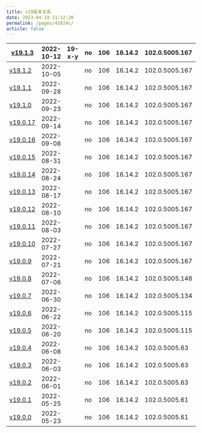 ```yaml
---
title: v19版本关系
date: 2023-04-19 11:12:20
permalink: /pages/41624c/
article: false
---
```


| [v19.1.3](https://github.com/electron/electron/releases/tag/v19.1.3) | 2022-10-12 | 19-x-y | no | 106 | 16.14.2 | 102.0.5005.167 | 4778 |
| --- | --- | --- | --- | --- | --- | --- | --- |
| [v19.1.2](https://github.com/electron/electron/releases/tag/v19.1.2) | 2022-10-05 |  | no | 106 | 16.14.2 | 102.0.5005.167 | 9091 |
| [v19.1.1](https://github.com/electron/electron/releases/tag/v19.1.1) | 2022-09-28 |  | no | 106 | 16.14.2 | 102.0.5005.167 | 16952 |
| [v19.1.0](https://github.com/electron/electron/releases/tag/v19.1.0) | 2022-09-23 |  | no | 106 | 16.14.2 | 102.0.5005.167 | 17528 |
| [v19.0.17](https://github.com/electron/electron/releases/tag/v19.0.17) | 2022-09-14 |  | no | 106 | 16.14.2 | 102.0.5005.167 | 62972 |
| [v19.0.16](https://github.com/electron/electron/releases/tag/v19.0.16) | 2022-09-08 |  | no | 106 | 16.14.2 | 102.0.5005.167 | 32750 |
| [v19.0.15](https://github.com/electron/electron/releases/tag/v19.0.15) | 2022-08-31 |  | no | 106 | 16.14.2 | 102.0.5005.167 | 33059 |
| [v19.0.14](https://github.com/electron/electron/releases/tag/v19.0.14) | 2022-08-24 |  | no | 106 | 16.14.2 | 102.0.5005.167 | 23068 |
| [v19.0.13](https://github.com/electron/electron/releases/tag/v19.0.13) | 2022-08-17 |  | no | 106 | 16.14.2 | 102.0.5005.167 | 34228 |
| [v19.0.12](https://github.com/electron/electron/releases/tag/v19.0.12) | 2022-08-10 |  | no | 106 | 16.14.2 | 102.0.5005.167 | 66468 |
| [v19.0.11](https://github.com/electron/electron/releases/tag/v19.0.11) | 2022-08-03 |  | no | 106 | 16.14.2 | 102.0.5005.167 | 71112 |
| [v19.0.10](https://github.com/electron/electron/releases/tag/v19.0.10) | 2022-07-27 |  | no | 106 | 16.14.2 | 102.0.5005.167 | 117324 |
| [v19.0.9](https://github.com/electron/electron/releases/tag/v19.0.9) | 2022-07-21 |  | no | 106 | 16.14.2 | 102.0.5005.167 | 107898 |
| [v19.0.8](https://github.com/electron/electron/releases/tag/v19.0.8) | 2022-07-06 |  | no | 106 | 16.14.2 | 102.0.5005.148 | 230911 |
| [v19.0.7](https://github.com/electron/electron/releases/tag/v19.0.7) | 2022-06-30 |  | no | 106 | 16.14.2 | 102.0.5005.134 | 121331 |
| [v19.0.6](https://github.com/electron/electron/releases/tag/v19.0.6) | 2022-06-22 |  | no | 106 | 16.14.2 | 102.0.5005.115 | 157004 |
| [v19.0.5](https://github.com/electron/electron/releases/tag/v19.0.5) | 2022-06-20 |  | no | 106 | 16.14.2 | 102.0.5005.115 | 35154 |
| [v19.0.4](https://github.com/electron/electron/releases/tag/v19.0.4) | 2022-06-08 |  | no | 106 | 16.14.2 | 102.0.5005.63 | 164908 |
| [v19.0.3](https://github.com/electron/electron/releases/tag/v19.0.3) | 2022-06-03 |  | no | 106 | 16.14.2 | 102.0.5005.63 | 104142 |
| [v19.0.2](https://github.com/electron/electron/releases/tag/v19.0.2) | 2022-06-01 |  | no | 106 | 16.14.2 | 102.0.5005.63 | 41265 |
| [v19.0.1](https://github.com/electron/electron/releases/tag/v19.0.1) | 2022-05-25 |  | no | 106 | 16.14.2 | 102.0.5005.61 | 57614 |
| [v19.0.0](https://github.com/electron/electron/releases/tag/v19.0.0) | 2022-05-23 |  | no | 106 | 16.14.2 | 102.0.5005.61 | 73212 |

